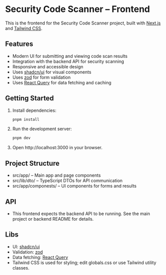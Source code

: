 # Security Code Scanner – Frontend

This is the frontend for the Security Code Scanner project, built with [Next.js](https://nextjs.org) and [Tailwind CSS](https://tailwindcss.com/).

## Features

- Modern UI for submitting and viewing code scan results
- Integration with the backend API for security scanning
- Responsive and accessible design
- Uses [shadcn/ui](https://ui.shadcn.com) for visual components
- Uses [zod](https://zod.dev/) for form validation
- Uses [React Query](https://tanstack.com/query/latest) for data fetching and caching

## Getting Started

1. Install dependencies:

   ```bash
   pnpm install
   ```

2. Run the development server:

   ```bash
   pnpm dev
   ```

3. Open http://localhost:3000 in your browser.

## Project Structure

- src/app/ – Main app and page components
- src/lib/dto/ – TypeScript DTOs for API communication
- src/app/componests/ – UI components for forms and results

## API

- This frontend expects the backend API to be running. See the main project or backend README for details.

## Libs

- UI: [shadcn/ui](https://ui.shadcn.com)
- Validation: [zod](https://zod.dev/)
- Data fetching: [React Query](https://tanstack.com/query/latest)
- Tailwind CSS is used for styling; edit globals.css or use Tailwind utility classes.
